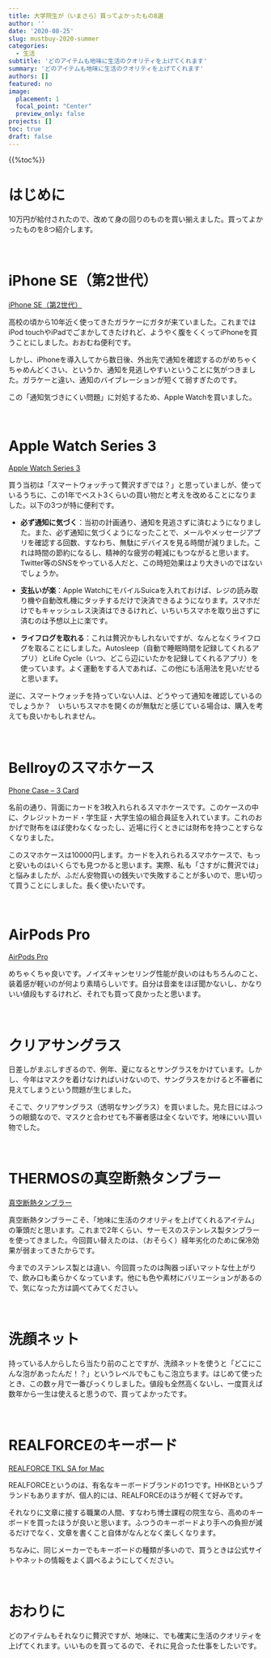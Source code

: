 ```yaml
---
title: 大学院生が（いまさら）買ってよかったもの8選
author: ''
date: '2020-08-25'
slug: mustbuy-2020-summer
categories:
  - 生活
subtitle: 'どのアイテムも地味に生活のクオリティを上げてくれます'
summary: 'どのアイテムも地味に生活のクオリティを上げてくれます'
authors: []
featured: no
image:
  placement: 1
  focal_point: "Center"
  preview_only: false
projects: []
toc: true
draft: false
---
```


{{%toc%}}

# はじめに

10万円が給付されたので、改めて身の回りのものを買い揃えました。買ってよかったものを8つ紹介します。

<br>

# iPhone SE（第2世代）

[iPhone SE（第2世代）](https://www.apple.com/jp/iphone-se/ "iPhone SE")

高校の頃から10年近く使ってきたガラケーにガタが来ていました。これまではiPod touchやiPadでごまかしてきたけれど、ようやく腹をくくってiPhoneを買うことにしました。おおむね便利です。

しかし、iPhoneを導入してから数日後、外出先で通知を確認するのがめちゃくちゃめんどくさい、というか、通知を見逃しやすいということに気がつきました。ガラケーと違い、通知のバイブレーションが短くて弱すぎたのです。

この「通知気づきにくい問題」に対処するため、Apple Watchを買いました。

<br>

# Apple Watch Series 3

[Apple Watch Series 3](https://www.apple.com/jp/apple-watch-series-3/ "Apple Watch Series 3")

買う当初は「スマートウォッチって贅沢すぎでは？」と思っていましが、使っているうちに、この1年でベスト3くらいの買い物だと考えを改めることになりました。以下の3つが特に便利です。

- **必ず通知に気づく**：当初の計画通り、通知を見逃さずに済むようになりました。また、必ず通知に気づくようになったことで、メールやメッセージアプリを確認する回数、すなわち、無駄にデバイスを見る時間が減りました。これは時間の節約になるし、精神的な疲労の軽減にもつながると思います。Twitter等のSNSをやっている人だと、この時短効果はより大きいのではないでしょうか。
- **支払いが楽**：Apple WatchにモバイルSuicaを入れておけば、レジの読み取り機や自動改札機にタッチするだけで決済できるようになります。スマホだけでもキャッシュレス決済はできるけれど、いちいちスマホを取り出さずに済むのは予想以上に楽です。

- **ライフログを取れる**：これは贅沢かもしれないですが、なんとなくライフログを取ることにしました。Autosleep（自動で睡眠時間を記録してくれるアプリ）とLife Cycle（いつ、どこら辺にいたかを記録してくれるアプリ）を使っています。よく運動をする人であれば、この他にも活用法を見いだせると思います。

逆に、スマートウォッチを持っていない人は、どうやって通知を確認しているのでしょうか？　いちいちスマホを開くのが無駄だと感じている場合は、購入を考えても良いかもしれません。

<br>

# Bellroyのスマホケース

[Phone Case – 3 Card](https://ja.bellroy.com/products/phone-case-3-card/leather_iphone_se/caramel#slide-0 "Phone Case – 3 Card")

名前の通り、背面にカードを3枚入れられるスマホケースです。このケースの中に、クレジットカード・学生証・大学生協の組合員証を入れています。これのおかげで財布をほぼ使わなくなったし、近場に行くときには財布を持つことすらなくなりました。

このスマホケースは10000円します。カードを入れられるスマホケースで、もっと安いものはいくらでも見つかると思います。実際、私も「さすがに贅沢では」と悩みましたが、ふだん安物買いの銭失いで失敗することが多いので、思い切って買うことにしました。長く使いたいです。

<br>

# AirPods Pro

[AirPods Pro](https://www.apple.com/jp/airpods-pro/ "AirPods Pro")

めちゃくちゃ良いです。ノイズキャンセリング性能が良いのはもちろんのこと、装着感が軽いのが何より素晴らしいです。自分は音楽をほぼ聞かないし、かなりいい値段もするけれど、それでも買って良かったと思います。

<br>

# クリアサングラス

日差しがまぶしすぎるので、例年、夏になるとサングラスをかけています。しかし、今年はマスクを着けなければいけないので、サングラスをかけると不審者に見えてしまうという問題が生じました。

そこで、クリアサングラス（透明なサングラス）を買いました。見た目にはふつうの眼鏡なので、マスクと合わせても不審者感は全くないです。地味にいい買い物でした。

<br>

# THERMOSの真空断熱タンブラー

[真空断熱タンブラー](https://www.shopthermos.jp/shop/g/g350059280500/ "真空断熱タンブラー JDM-420 ブラック")

真空断熱タンブラーこそ、「地味に生活のクオリティを上げてくれるアイテム」の筆頭だと思います。これまで2年くらい、サーモスのステンレス製タンブラーを使ってきました。今回買い替えたのは、（おそらく）経年劣化のために保冷効果が弱まってきたからです。

今までのステンレス製とは違い、今回買ったのは陶器っぽいマットな仕上がりで、飲み口も柔らかくなっています。他にも色や素材にバリエーションがあるので、気になった方は調べてみてください。

<br>

# 洗顔ネット

持っている人からしたら当たり前のことですが、洗顔ネットを使うと「どこにこんな泡があったんだ！？」というレベルでもこもこ泡立ちます。はじめて使ったとき、この数ヶ月で一番びっくりしました。値段も全然高くないし、一度買えば数年から一生は使えると思うので、買ってよかったです。

<br>

# REALFORCEのキーボード

[REALFORCE TKL SA for Mac](https://www.realforce.co.jp/products/R2TLSA-US3M-WH/ "REALFORCE TKL SA for Mac / R2TLSA-US3M-WH")

REALFORCEというのは、有名なキーボードブランドの1つです。HHKBというブランドもありますが、個人的には、REALFORCEのほうが軽くて好みです。

それなりに文章に接する職業の人間、すなわち博士課程の院生なら、高めのキーボードを買ったほうが良いと思います。ふつうのキーボードより手への負担が減るだけでなく、文章を書くこと自体がなんとなく楽しくなります。

ちなみに、同じメーカーでもキーボードの種類が多いので、買うときは公式サイトやネットの情報をよく調べるようにしてください。

<br>

# おわりに

どのアイテムもそれなりに贅沢ですが、地味に、でも確実に生活のクオリティを上げてくれます。いいものを買ってるので、それに見合った仕事をしたいです。

